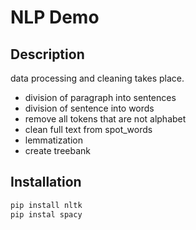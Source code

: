 # NLP Demo

## Description
data processing and cleaning takes place.
- division of paragraph into sentences
- division of sentence into words
- remove all tokens that are not alphabet
- clean full text from spot_words
- lemmatization
- create treebank

## Installation
```bash
pip install nltk
pip instal spacy
```
